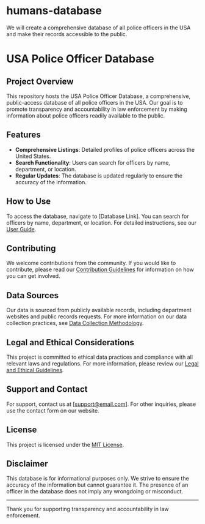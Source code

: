 # humans-database
We will create a comprehensive database of all police officers in the USA and make their records accessible to the public.

# USA Police Officer Database

## Project Overview
This repository hosts the USA Police Officer Database, a comprehensive, public-access database of all police officers in the USA. Our goal is to promote transparency and accountability in law enforcement by making information about police officers readily available to the public.

## Features
- **Comprehensive Listings**: Detailed profiles of police officers across the United States.
- **Search Functionality**: Users can search for officers by name, department, or location.
- **Regular Updates**: The database is updated regularly to ensure the accuracy of the information.

## How to Use
To access the database, navigate to [Database Link]. You can search for officers by name, department, or location. For detailed instructions, see our [User Guide](/User-Guide.md).

## Contributing
We welcome contributions from the community. If you would like to contribute, please read our [Contribution Guidelines](/CONTRIBUTING.md) for information on how you can get involved.

## Data Sources
Our data is sourced from publicly available records, including department websites and public records requests. For more information on our data collection practices, see [Data Collection Methodology](/Data-Collection-Methodology.md).

## Legal and Ethical Considerations
This project is committed to ethical data practices and compliance with all relevant laws and regulations. For more information, please review our [Legal and Ethical Guidelines](/Legal-and-Ethical-Guidelines.md).

## Support and Contact
For support, contact us at [support@email.com]. For other inquiries, please use the contact form on our website.

## License
This project is licensed under the [MIT License](LICENSE).

## Disclaimer
This database is for informational purposes only. We strive to ensure the accuracy of the information but cannot guarantee it. The presence of an officer in the database does not imply any wrongdoing or misconduct.

---

Thank you for supporting transparency and accountability in law enforcement.


